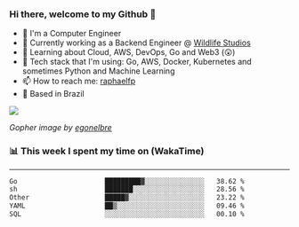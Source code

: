 ### Hi there, welcome to my Github 👋

- 📖 I'm a Computer Engineer
- 🔭 Currently working as a Backend Engineer @ [Wildlife Studios](https://wildlifestudios.com/)
- 🌱 Learning about Cloud, AWS, DevOps, Go and Web3 (😲)
- 🚀 Tech stack that I'm using: Go, AWS, Docker, Kubernetes and sometimes Python and Machine Learning
- 📫 How to reach me: [raphaelfp](https://linkedin.com/in/raphaelfp)
- 🏡 Based in Brazil

![](https://github.com/raphaelfp/gophers/blob/master/.thumb/animation/morning-coffee-3x.gif)

*Gopher image by [egonelbre](https://github.com/egonelbre/)*

### 📊 This week I spent my time on (WakaTime)

---

<!--START_SECTION:waka-->

```txt
Go                      █████████▓░░░░░░░░░░░░░░░   38.62 %
sh                      ███████░░░░░░░░░░░░░░░░░░   28.56 %
Other                   █████▓░░░░░░░░░░░░░░░░░░░   23.22 %
YAML                    ██▒░░░░░░░░░░░░░░░░░░░░░░   09.46 %
SQL                     ░░░░░░░░░░░░░░░░░░░░░░░░░   00.10 %
```

<!--END_SECTION:waka-->
